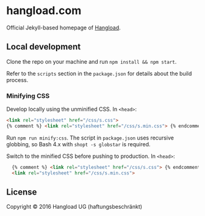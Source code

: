 # hangload.com

Official Jekyll-based homepage of [Hangload](http://hangload.com).

## Local development

Clone the repo on your machine and run `npm install && npm start`.

Refer to the `scripts` section in the `package.json` for details about the build process.

### Minifying CSS

Develop locally using the unminified CSS. In `<head>`:

```html
<link rel="stylesheet" href="/css/s.css">
{% comment %} <link rel="stylesheet" href="/css/s.min.css"> {% endcomment %}
```

Run `npm run minify:css`. The script in `package.json` uses recursive globbing, so Bash 4.x with `shopt -s globstar` is required.

Switch to the minified CSS before pushing to production. In `<head>`:

```html
  {% comment %} <link rel="stylesheet" href="/css/s.css"> {% endcomment %}
  <link rel="stylesheet" href="/css/s.min.css">
```


## License

Copyright &copy; 2016 Hangload UG (haftungsbeschränkt)
